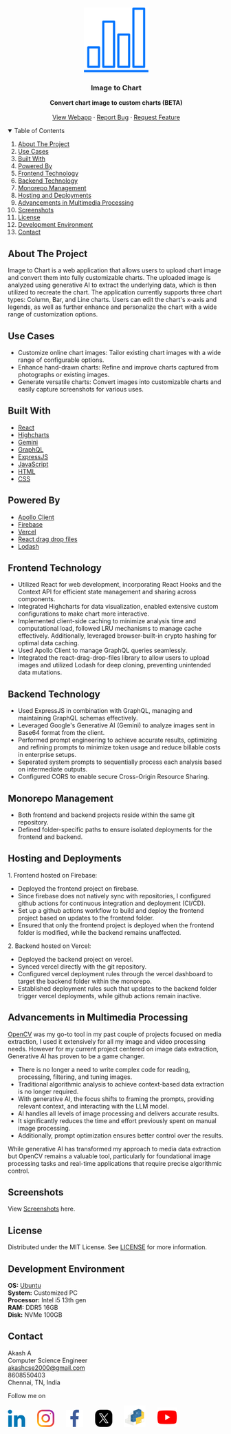 <p align="center">
  <img src="https://github.com/Akash-Peace/REACT-CHART-GENERATIVE-AI/blob/main/Frontend/src/assets/project_logo.png" alt="Logo" width="150" height="150">
  <h3 align="center">Image to Chart</h3>
  <p align="center">
    <span><strong>Convert chart image to custom charts (BETA)</strong></span>
    <br />
    <br />
    <a href="https://image-to-chart.web.app/">View Webapp</a>
    ·
    <a href="https://github.com/Akash-Peace/REACT-CHART-GENERATIVE-AI/issues">Report Bug</a>
    ·
    <a href="https://github.com/Akash-Peace/REACT-CHART-GENERATIVE-AI/issues">Request Feature</a>
  </p>
</p>

<!-- TABLE OF CONTENTS -->
<details open="open">
  <summary>Table of Contents</summary>
  <ol>
    <li><a href="#about-the-project">About The Project</a></li>
    <li><a href="#use-cases">Use Cases</a></li>
    <li><a href="#built-with">Built With</a></li>
    <li><a href="#powered-by">Powered By</a></li>
    <li><a href="#frontend-technology">Frontend Technology</a></li>
    <li><a href="#backend-technology">Backend Technology</a></li>
    <li><a href="#monorepo-management">Monorepo Management</a></li>
    <li><a href="#hosting-and-deployments">Hosting and Deployments</a></li>
    <li><a href="#advancements-in-multimedia-processing">Advancements in Multimedia Processing</a></li>
    <li><a href="#screenshots">Screenshots</a></li>
    <li><a href="#license">License</a></li>
    <li><a href="#development-environment">Development Environment</a></li>
    <li><a href="#contact">Contact</a></li>
  </ol>
</details>

## About The Project

Image to Chart is a web application that allows users to upload chart image and convert them into fully customizable charts. The uploaded image is analyzed using generative AI to extract the underlying data, which is then utilized to recreate the chart. The application currently supports three chart types: Column, Bar, and Line charts. Users can edit the chart's x-axis and legends, as well as further enhance and personalize the chart with a wide range of customization options.

## Use Cases

* Customize online chart images: Tailor existing chart images with a wide range of configurable options.
* Enhance hand-drawn charts: Refine and improve charts captured from photographs or existing images.
* Generate versatile charts: Convert images into customizable charts and easily capture screenshots for various uses.

## Built With

* [React](https://react.dev/)
* [Highcharts](https://www.highcharts.com/)
* [Gemini](https://ai.google.dev/)
* [GraphQL](https://graphql.org/)
* [ExpressJS](https://expressjs.com/)
* [JavaScript](https://www.javascript.com/)
* [HTML](https://html.com/)
* [CSS](https://css-tricks.com/)

## Powered By

* [Apollo Client](https://www.apollographql.com/docs/react/)
* [Firebase](https://firebase.google.com/docs/hosting)
* [Vercel](https://vercel.com/)
* [React drag drop files](https://www.npmjs.com/package/react-drag-drop-files)
* [Lodash](https://lodash.com/)

## Frontend Technology

* Utilized React for web development, incorporating React Hooks and the Context API for efficient state management and sharing across components.
* Integrated Highcharts for data visualization, enabled extensive custom configurations to make chart more interactive.
* Implemented client-side caching to minimize analysis time and computational load, followed LRU mechanisms to manage cache effectively. Additionally, leveraged browser-built-in crypto hashing for optimal data caching.
* Used Apollo Client to manage GraphQL queries seamlessly.
* Integrated the react-drag-drop-files library to allow users to upload images and utilized Lodash for deep cloning, preventing unintended data mutations.

## Backend Technology

* Used ExpressJS in combination with GraphQL, managing and maintaining GraphQL schemas effectively.
* Leveraged Google's Generative AI (Gemini) to analyze images sent in Base64 format from the client.
* Performed prompt engineering to achieve accurate results, optimizing and refining prompts to minimize token usage and reduce billable costs in enterprise setups.
* Seperated system prompts to sequentially process each analysis based on intermediate outputs.
* Configured CORS to enable secure Cross-Origin Resource Sharing.

## Monorepo Management

* Both frontend and backend projects reside within the same git repository.
* Defined folder-specific paths to ensure isolated deployments for the frontend and backend.

## Hosting and Deployments

1.&nbsp;Frontend hosted on Firebase:

* Deployed the frontend project on firebase.
* Since firebase does not natively sync with repositories, I configured github actions for continuous integration and deployment (CI/CD).
* Set up a github actions workflow to build and deploy the frontend project based on updates to the frontend folder.
* Ensured that only the frontend project is deployed when the frontend folder is modified, while the backend remains unaffected.

2.&nbsp;Backend hosted on Vercel:

* Deployed the backend project on vercel.
* Synced vercel directly with the git repository.
* Configured vercel deployment rules through the vercel dashboard to target the backend folder within the monorepo.
* Established deployment rules such that updates to the backend folder trigger vercel deployments, while github actions remain inactive.

## Advancements in Multimedia Processing

[OpenCV](https://opencv.org/) was my go-to tool in my past couple of projects focused on media extraction, I used it extensively for all my image and video processing needs. However for my current project centered on image data extraction, Generative AI has proven to be a game changer.

* There is no longer a need to write complex code for reading, processing, filtering, and tuning images.
* Traditional algorithmic analysis to achieve context-based data extraction is no longer required.
* With generative AI, the focus shifts to framing the prompts, providing relevant context, and interacting with the LLM model.
* AI handles all levels of image processing and delivers accurate results.
* It significantly reduces the time and effort previously spent on manual image processing.
* Additionally, prompt optimization ensures better control over the results.

While generative AI has transformed my approach to media data extraction but OpenCV remains a valuable tool, particularly for foundational image processing tasks and real-time applications that require precise algorithmic control.

## Screenshots

View [Screenshots](https://github.com/Akash-Peace/REACT-CHART-GENERATIVE-AI/tree/main/Screenshots) here.

## License

Distributed under the MIT License. See [LICENSE](https://github.com/Akash-Peace/REACT-CHART-GENERATIVE-AI/blob/main/LICENSE) for more information.

<!-- MY SYSTEM SPEC -->
## Development Environment

**OS:** [Ubuntu](https://ubuntu.com/)\
**System:** Customized PC\
**Processor:** Intel i5 13th gen\
**RAM:** DDR5 16GB\
**Disk:** NVMe 100GB

## Contact

Akash A\
Computer Science Engineer\
akashcse2000@gmail.com\
8608550403\
Chennai, TN, India

Follow me on

[<img src='https://github.com/Akash-Peace/INDUSTRIAL-WEBSITE/blob/main/images/linkedin.png' alt='linkedin' height='40'>](https://www.linkedin.com/in/akash-2000-cse) &nbsp; &nbsp; &nbsp; [<img src='https://github.com/Akash-Peace/INDUSTRIAL-WEBSITE/blob/main/images/instagram.png' alt='instagram' height='40'>](https://www.instagram.com/akash.a.2000) &nbsp; &nbsp; &nbsp; [<img src='https://github.com/Akash-Peace/INDUSTRIAL-WEBSITE/blob/main/images/facebook.png' alt='facebook' height='40'>](https://www.facebook.com/profile.php?id=100061841000593) &nbsp; &nbsp; &nbsp; [<img src='https://github.com/Akash-Peace/REACT-CHART-GENERATIVE-AI/blob/main/Test%20images/twitter.png' alt='twitter' height='40'>](https://twitter.com/AkashA53184506) &nbsp; &nbsp; &nbsp; [<img src='https://github.com/Akash-Peace/INDUSTRIAL-WEBSITE/blob/main/images/pypi.png' alt='pypi' height='50'>](https://pypi.org/user/Akash-Peace/) &nbsp; &nbsp; &nbsp; [<img src='https://github.com/Akash-Peace/INDUSTRIAL-WEBSITE/blob/main/images/youtube.png' alt='youtube' height='45'>](https://www.youtube.com/channel/UCmugCO6k7hgSZqaI1jzbelw/featured)
